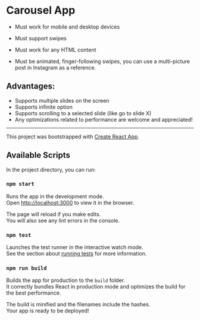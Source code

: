 # Carousel App

- Must work for mobile and desktop devices

- Must support swipes
- Must work for any HTML content
- Must be animated, finger-following swipes, you can use a multi-picture post in Instagram as a reference.

## Advantages:

- Supports multiple slides on the screen
- Supports infinite option
- Supports scrolling to a selected slide (like go to slide X)
- Any optimizations related to performance are welcome and appreciated!

---

This project was bootstrapped with [Create React App](https://github.com/facebook/create-react-app).

## Available Scripts

In the project directory, you can run:

### `npm start`

Runs the app in the development mode.\
Open [http://localhost:3000](http://localhost:3000) to view it in the browser.

The page will reload if you make edits.\
You will also see any lint errors in the console.

### `npm test`

Launches the test runner in the interactive watch mode.\
See the section about [running tests](https://facebook.github.io/create-react-app/docs/running-tests) for more information.

### `npm run build`

Builds the app for production to the `build` folder.\
It correctly bundles React in production mode and optimizes the build for the best performance.

The build is minified and the filenames include the hashes.\
Your app is ready to be deployed!

